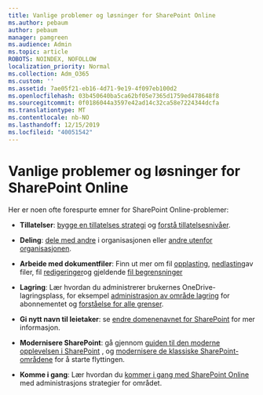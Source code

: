 ```yaml
---
title: Vanlige problemer og løsninger for SharePoint Online
ms.author: pebaum
author: pebaum
manager: pamgreen
ms.audience: Admin
ms.topic: article
ROBOTS: NOINDEX, NOFOLLOW
localization_priority: Normal
ms.collection: Adm_O365
ms.custom: ''
ms.assetid: 7ae05f21-eb16-4d71-9e19-4f097eb100d2
ms.openlocfilehash: 03b450640ba5ca62bf05e7365d1759ed478648f8
ms.sourcegitcommit: 0f0186044a3597e42ad14c32ca58e7224344dcfa
ms.translationtype: MT
ms.contentlocale: nb-NO
ms.lasthandoff: 12/15/2019
ms.locfileid: "40051542"
---
```

# <a name="sharepoint-online-common-issues-and-resolutions"></a>Vanlige problemer og løsninger for SharePoint Online

Her er noen ofte forespurte emner for SharePoint Online-problemer:

- **Tillatelser**: [bygge en tillatelses strategi](https://docs.microsoft.com/sharepoint/default-sharepoint-groups) og [forstå tillatelsesnivåer](https://docs.microsoft.com/sharepoint/understanding-permission-levels).

- **Deling**: [dele med andre](https://docs.microsoft.com/sharepoint/default-sharepoint-groups) i organisasjonen eller [andre utenfor organisasjonen](https://docs.microsoft.com/sharepoint/external-sharing-overview).

- **Arbeide med dokumentfiler**: Finn ut mer om fil [opplasting](https://support.office.com/article/Upload-a-folder-or-files-to-a-document-library-eb18fcba-c953-4d45-8d90-8da66edeacdb), [nedlasting](https://support.office.com/article/Download-files-and-folders-from-OneDrive-or-SharePoint-5c7397b7-19c7-4893-84fe-d02e8fa5df05)av filer, fil [redigeringer](https://support.office.com/article/Edit-a-document-in-a-document-library-02d8497f-1c13-4114-949a-b8466f639b07)og gjeldende [fil begrensninger](https://support.office.com/article/invalid-file-names-and-file-types-in-onedrive-onedrive-for-business-and-sharepoint-64883a5d-228e-48f5-b3d2-eb39e07630fa)

- **Lagring**: Lær hvordan du administrerer brukernes OneDrive-lagringsplass</a>, for eksempel [administrasjon av område lagring](https://docs.microsoft.com/sharepoint/manage-site-collection-storage-limits) for abonnementet og [forståelse for alle grenser](https://docs.microsoft.com/office365/servicedescriptions/sharepoint-online-service-description/sharepoint-online-limits).

- **Gi nytt navn til leietaker**: se [endre domenenavnet for SharePoint](https://docs.microsoft.com/sharepoint/change-your-sharepoint-domain-name) for mer informasjon.

- **Modernisere SharePoint**: gå gjennom [guiden til den moderne opplevelsen i SharePoint](https://docs.microsoft.com/sharepoint/guide-to-sharepoint-modern-experience) , og [modernisere de klassiske SharePoint-områdene](https://docs.microsoft.com/sharepoint/dev/transform/modernize-classic-sites) for å starte flyttingen.

- **Komme i gang**: Lær hvordan du [kommer i gang med SharePoint Online](https://docs.microsoft.com/sharepoint/introduction) med administrasjons strategier for området.
